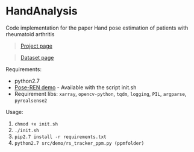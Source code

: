 # HandAnalysis
Code implementation for the paper Hand pose estimation of patients with rheumatoid arthritis

> [Project page](http://vision.ime.usp.br/~cejnog/handanalysis/)

> [Dataset page](http://vision.ime.usp.br/~cejnog/handanalysis/dataset/)

Requirements:
* python2.7
* [Pose-REN demo](https://github.com/xinghaochen/Pose-REN) - Available with the script init.sh
* Requirement libs: `xarray`, `opencv-python`, `tqdm`, `logging`, `PIL`, `argparse`, `pyrealsense2`

Usage:
1. `chmod +x init.sh`
2. `./init.sh`
3. `pip2.7 install -r requirements.txt`
4. `python2.7 src/demo/rs_tracker_ppm.py (ppmfolder)`
